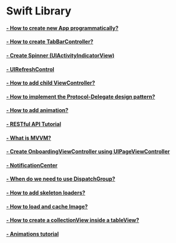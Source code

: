# Swift Library

#### <a href="https://github.com/MityaKimchanskii/Spotify_API/tree/main/NoStoryboard">- How to create new App programmatically? </a>
#### <a href="https://github.com/MityaKimchanskii/Spotify_API/tree/main/TabBarController">- How to create TabBarController? </a>
#### <a href="https://github.com/MityaKimchanskii/Spotify_API/tree/main/SpinnerUIActivityIndicatorView">- Create Spinner (UIActivityIndicatorView) </a>
#### <a href="https://github.com/MityaKimchanskii/Spotify_API/tree/main/RefreshControl">- UIRefreshControl </a>
#### <a href="https://github.com/MityaKimchanskii/Spotify_API/tree/main/Add_Child_Class_to_ViewController">- How to add child ViewController? </a>
#### <a href="https://github.com/MityaKimchanskii/Spotify_API/tree/main/ProtocolDelegateButtonTapped">- How to implement the Protocol-Delegate design pattern? </a>
#### <a href="https://github.com/MityaKimchanskii/Spotify_API/tree/main/Simple_Animation">- How to add animation? </a>
#### <a href="https://github.com/MityaKimchanskii/Spotify_API/tree/main/RestAPI">- RESTful API Tutorial</a>
#### <a href="https://github.com/MityaKimchanskii/Spotify_API/tree/main/MVVMExample">- What is MVVM? </a>
#### <a href="https://github.com/MityaKimchanskii/Spotify_API/tree/main/UIPageViewControllerExample">- Create OnboardingViewController using UIPageViewController </a>
#### <a href="https://github.com/MityaKimchanskii/Spotify_API/tree/main/NotificationCenter">- NotificationCenter </a>
#### <a href="https://github.com/MityaKimchanskii/Spotify_API/tree/main/DispatchGroup">- When do we need to use DispatchGroup? </a>
#### <a href="https://github.com/MityaKimchanskii/Spotify_API/tree/main/Skeleton">- How to add skeleton loaders? </a>
#### <a href="https://github.com/MityaKimchanskii/Spotify_API/tree/main/ImageLoader">- How to load and cache Image? </a>
#### <a href="https://github.com/MityaKimchanskii/Spotify_API/tree/main/CollectionViewInsideTableView">- How to create a collectionView inside a tableView? </a>
#### <a href="https://github.com/MityaKimchanskii/Spotify_API/tree/main/ViewAnimation">- Animations tutorial </a>

